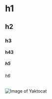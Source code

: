 # h1

## h2

### h3

#### h43

##### h5

###### h6


![Image of Yaktocat](https://octodex.github.com/images/yaktocat.png)
